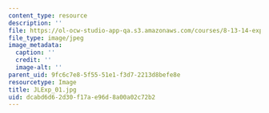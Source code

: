```yaml
---
content_type: resource
description: ''
file: https://ol-ocw-studio-app-qa.s3.amazonaws.com/courses/8-13-14-experimental-physics-i-ii-junior-lab-fall-2016-spring-2017/dcabd6d62d30f17ae96d8a00a02c72b2_JLExp_01.jpg
file_type: image/jpeg
image_metadata:
  caption: ''
  credit: ''
  image-alt: ''
parent_uid: 9fc6c7e8-5f55-51e1-f3d7-2213d8befe8e
resourcetype: Image
title: JLExp_01.jpg
uid: dcabd6d6-2d30-f17a-e96d-8a00a02c72b2
---
```

